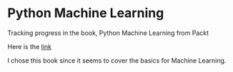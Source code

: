 # Python Machine Learning

Tracking progress in the book, Python Machine Learning from Packt

Here is the [link](https://www.packtpub.com/product/python-machine-learning-third-edition/9781789955750)

I chose this book since it seems to cover the basics for Machine Learning.
